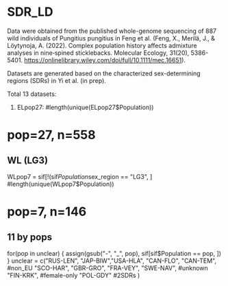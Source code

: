 # SDR_LD

Data were obtained from the published whole-genome sequencing of 887 wild individuals of Pungitius pungitius in Feng et al. (Feng, X., Merilä, J., & Löytynoja, A. (2022). Complex population history affects admixture analyses in nine‐spined sticklebacks. Molecular Ecology, 31(20), 5386-5401. https://onlinelibrary.wiley.com/doi/full/10.1111/mec.16651). 

Datasets are generated based on the characterized sex-determining regions (SDRs) in Yi et al. (in prep). 

Total 13 datasets: 
1. ELpop27: 
#length(unique(ELpop27$Population))
# pop=27, n=558

## WL (LG3)
WLpop7 = sif[!(sif$Population %in% unclear) & sif$sex_region == "LG3", ]
#length(unique(WLpop7$Population))
# pop=7, n=146

## 11 by pops
for(pop in unclear) {
  assign(gsub("-", "_", pop), sif[sif$Population == pop, ])
}
unclear = c("RUS-LEN", "JAP-BIW","USA-HLA", "CAN-FLO", "CAN-TEM",  #non_EU
            "SCO-HAR", "GBR-GRO", "FRA-VEY", "SWE-NAV", #unknown
            "FIN-KRK", #female-only
            "POL-GDY" #2SDRs
            )
